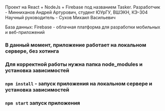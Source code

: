 Проект на React + NodeJs + Firebase под названием Tasker.
Разработчик - Минниханов Андрей Артурович, студент ЮУрГУ, ВШЭКН, КЭ-304
Научный руководитель - Сухов Михаил Васильевич

База данных: Firebase - облачная платформа для разработки мобильных и веб-приложений

### В данный момент, приложение работает на локальном сервере, без хотинга
### Для корректной работы нужна папка node_modules и установка зависимостей
### `npm install` - запуск приложения на локальном сервере и установка зависимостей
### `npm start` запуск приложения





